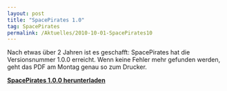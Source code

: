 ```yaml
---
layout: post
title: "SpacePirates 1.0"
tag: SpacePirates
permalink: /Aktuelles/2010-10-01-SpacePirates10
---
```



Nach etwas über 2 Jahren ist es geschafft: SpacePirates hat die Versionsnummer 1.0.0 erreicht. Wenn keine Fehler mehr gefunden werden, geht das PDF am Montag genau so zum Drucker.

**[SpacePirates 1.0.0 herunterladen](https://spacepirates.jcgames.de/Publikationen/)**
